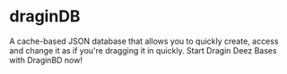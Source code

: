 # draginDB
A cache-based JSON database that allows you to quickly create, access and change it as if you're dragging it in quickly. Start Dragin Deez Bases with DraginBD now!
